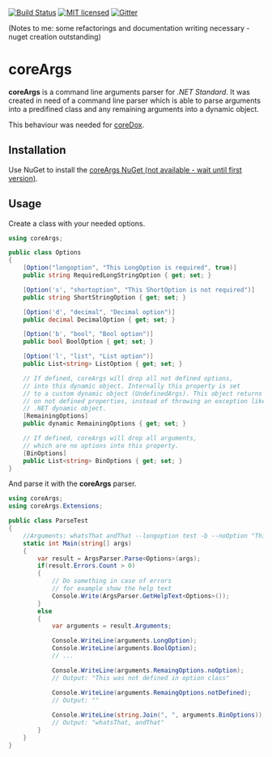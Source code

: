 [![Build Status](https://travis-ci.org/Geaz/coreArgs.svg?branch=master)](https://travis-ci.org/Geaz/coreArgs)
[![MIT licensed](https://img.shields.io/badge/license-MIT-blue.svg)](https://raw.githubusercontent.com/Geaz/coreArgs/master/LICENSE)
[![Gitter](https://badges.gitter.im/geaz84/coreArgs.svg)](https://gitter.im/geaz84/coreArgs?utm_source=badge&utm_medium=badge&utm_campaign=pr-badge)

(Notes to me: some refactorings and documentation writing necessary - nuget creation outstanding)

# coreArgs
**coreArgs** is a command line arguments parser for *.NET Standard*.
It was created in need of a command line parser which is able to parse arguments into
a predifined class and any remaining arguments into a dynamic object.

This behaviour was needed for [coreDox](http://github.com/geaz/coreDox).

## Installation

Use NuGet to install the [coreArgs NuGet (not available - wait until first version)](http://google.de).

## Usage

Create a class with your needed options.
```csharp
using coreArgs;

public class Options
{
    [Option("longoption", "This LongOption is required", true)]
    public string RequiredLongStringOption { get; set; }

    [Option('s', "shortoption", "This ShortOption is not required")]
    public string ShortStringOption { get; set; }

    [Option('d', "decimal", "Decimal option")]
    public decimal DecimalOption { get; set; }

    [Option('b', "bool", "Bool option")]
    public bool BoolOption { get; set; }

    [Option('l', "list", "List option")]
    public List<string> ListOption { get; set; }

    // If defined, coreArgs will drop all not defined options,
    // into this dynamic object. Internally this property is set
    // to a custom dynamic object (UndefinedArgs). This object returns *null* for access
    // on not defined properties, instead of throwing an exception like the 
    // .NET dynamic object.
    [RemainingOptions]
    public dynamic RemainingOptions { get; set; }

    // If defined, coreArgs will drop all arguments,
    // which are no options into this property.
    [BinOptions]
    public List<string> BinOptions { get; set; }
}
```

And parse it with the **coreArgs** parser.
```csharp
using coreArgs;
using coreArgs.Extensions;

public class ParseTest
{
    //Arguments: whatsThat andThat --longoption test -b --noOption "This was not defined in option class"
    static int Main(string[] args)
    { 
        var result = ArgsParser.Parse<Options>(args);
        if(result.Errors.Count > 0)
        {
            // Do something in case of errors
            // for example show the help text
            Console.Write(ArgsParser.GetHelpText<Options>());
        }
        else
        {
            var arguments = result.Arguments;

            Console.WriteLine(arguments.LongOption);
            Console.WriteLine(arguments.BoolOption);
            // ...

            Console.WriteLine(arguments.RemaingOptions.noOption);
            // Output: "This was not defined in option class"

            Console.WriteLine(arguments.RemaingOptions.notDefined);
            // Output: ""
            
            Console.WriteLine(string.Join(", ", arguments.BinOptions));
            // Output: "whatsThat, andThat"
        }        
    }
}
```


